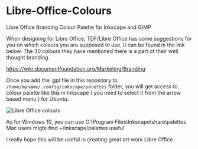 # Libre-Office-Colours
Libre Office Branding Colour Palette for Inkscape and GIMP

When designing for Libre Office, TDF/Libre Office has some suggestions for you on which colours you are supposed to use. It can be found in the link below. The 30 colours they have mentioned there is a part of their well thought branding.

https://wiki.documentfoundation.org/Marketing/Branding

Once you add the .gpl file in this repository to `/home/myname/.config/inkscape/palettes` folder, you will get access to colour palette like this in Inkscape ( you need to select it from the arrow based menu ) for Ubuntu.

![Libre Office colours](https://imgur.com/t80VNj4)

As for Windows 10, you can use C:\Program Files\Inkscape\share\palettes
Mac users might find  ~/inkscape/palettes useful

I really hope this will be useful in creating great art work Libre Office. 

